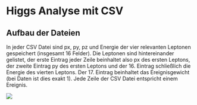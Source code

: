 # Higgs Analyse mit CSV

## Aufbau der Dateien
In jeder CSV Datei sind px, py, pz und Energie der vier relevanten Leptonen gespeichert (insgesamt 16 Felder). Die Leptonen sind hintereinander gelistet, der erste Eintrag jeder Zeile beinhaltet also px des ersten Leptons, der zweite Eintrag py des ersten Leptons und der 16. Eintrag schließlich die Energie des vierten Leptons. Der 17. Eintrag beinhaltet das Ereignisgewicht (bei Daten ist dies exakt 1). Jede Zeile der CSV Datei entspricht einem Ereignis.

![](https://raw.githubusercontent.com/denschwarz/PPT_csv/master/CSV.png)
